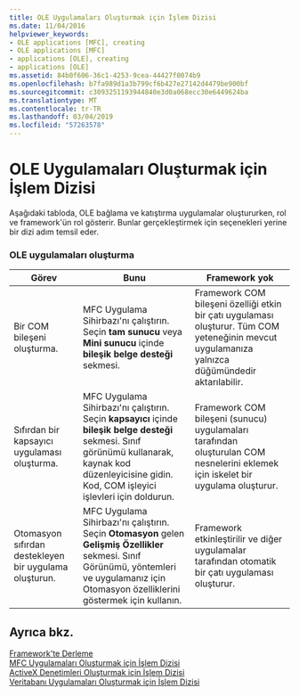 ```yaml
---
title: OLE Uygulamaları Oluşturmak için İşlem Dizisi
ms.date: 11/04/2016
helpviewer_keywords:
- OLE applications [MFC], creating
- OLE applications [MFC]
- applications [OLE], creating
- applications [OLE]
ms.assetid: 84b0f606-36c1-4253-9cea-44427f0074b9
ms.openlocfilehash: b7fa989d1a3b799cf6b427e27142d4479be900bf
ms.sourcegitcommit: c3093251193944840e3d0a068ecc30e6449624ba
ms.translationtype: MT
ms.contentlocale: tr-TR
ms.lasthandoff: 03/04/2019
ms.locfileid: "57263578"
---
```

# <a name="sequence-of-operations-for-creating-ole-applications"></a>OLE Uygulamaları Oluşturmak için İşlem Dizisi

Aşağıdaki tabloda, OLE bağlama ve katıştırma uygulamalar oluştururken, rol ve framework'ün rol gösterir. Bunlar gerçekleştirmek için seçenekleri yerine bir dizi adım temsil eder.

### <a name="creating-ole-applications"></a>OLE uygulamaları oluşturma

|Görev|Bunu|Framework yok|
|----------|------------|------------------------|
|Bir COM bileşeni oluşturma.|MFC Uygulama Sihirbazı'nı çalıştırın. Seçin **tam sunucu** veya **Mini sunucu** içinde **bileşik belge desteği** sekmesi.|Framework COM bileşeni özelliği etkin bir çatı uygulaması oluşturur. Tüm COM yeteneğinin mevcut uygulamanıza yalnızca düğümündedir aktarılabilir.|
|Sıfırdan bir kapsayıcı uygulaması oluşturma.|MFC Uygulama Sihirbazı'nı çalıştırın. Seçin **kapsayıcı** içinde **bileşik belge desteği** sekmesi. Sınıf görünümü kullanarak, kaynak kod düzenleyicisine gidin. Kod, COM işleyici işlevleri için doldurun.|Framework COM bileşeni (sunucu) uygulamaları tarafından oluşturulan COM nesnelerini eklemek için iskelet bir uygulama oluşturur.|
|Otomasyon sıfırdan destekleyen bir uygulama oluşturun.|MFC Uygulama Sihirbazı'nı çalıştırın. Seçin **Otomasyon** gelen **Gelişmiş Özellikler** sekmesi. Sınıf Görünümü, yöntemleri ve uygulamanız için Otomasyon özelliklerini göstermek için kullanın.|Framework etkinleştirilir ve diğer uygulamalar tarafından otomatik bir çatı uygulaması oluşturur.|

## <a name="see-also"></a>Ayrıca bkz.

[Framework'te Derleme](../mfc/building-on-the-framework.md)<br/>
[MFC Uygulamaları Oluşturmak için İşlem Dizisi](../mfc/sequence-of-operations-for-building-mfc-applications.md)<br/>
[ActiveX Denetimleri Oluşturmak için İşlem Dizisi](../mfc/sequence-of-operations-for-creating-activex-controls.md)<br/>
[Veritabanı Uygulamaları Oluşturmak için İşlem Dizisi](../mfc/sequence-of-operations-for-creating-database-applications.md)
